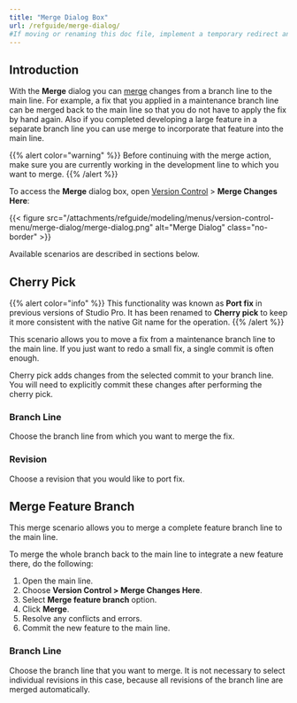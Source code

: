 ```yaml
---
title: "Merge Dialog Box"
url: /refguide/merge-dialog/
#If moving or renaming this doc file, implement a temporary redirect and let the respective team know they should update the URL in the product. See Mapping to Products for more details.
---
```


## Introduction

With the **Merge** dialog you can [merge](/refguide/version-control/#merge) changes from a branch line to the main line. For example, a fix that you applied in a maintenance branch line can be merged back to the main line so that you do not have to apply the fix by hand again. Also if you completed developing a large feature in a separate branch line you can use merge to incorporate that feature into the main line.

{{% alert color="warning" %}}
Before continuing with the merge action, make sure you are currently working in the development line to which you want to merge.
{{% /alert %}}

To access the **Merge** dialog box, open [Version Control](/refguide/version-control-menu/) > **Merge Changes Here**:

{{< figure src="/attachments/refguide/modeling/menus/version-control-menu/merge-dialog/merge-dialog.png" alt="Merge Dialog" class="no-border" >}}

Available scenarios are described in sections below.

## Cherry Pick

{{% alert color="info" %}}
This functionality was known as **Port fix** in previous versions of Studio Pro. It has been renamed to **Cherry pick** to keep it more consistent with the native Git name for the operation.
{{% /alert %}}

This scenario allows you to move a fix from a maintenance branch line to the main line. If you just want to redo a small fix, a single commit is often enough.

Cherry pick adds changes from the selected commit to your branch line. You will need to explicitly commit these changes after performing the cherry pick.

### Branch Line

Choose the branch line from which you want to merge the fix.

### Revision

Choose a revision that you would like to port fix.

## Merge Feature Branch

This merge scenario allows you to merge a complete feature branch line to the main line.

To merge the whole branch back to the main line to integrate a new feature there, do the following:

1. Open the main line.
2. Choose **Version Control > Merge Changes Here**.
3. Select **Merge feature branch** option.
4. Click **Merge**.
5. Resolve any conflicts and errors.
6. Commit the new feature to the main line.

### Branch Line

Choose the branch line that you want to merge. It is not necessary to select individual revisions in this case, because all revisions of the branch line are merged automatically.
